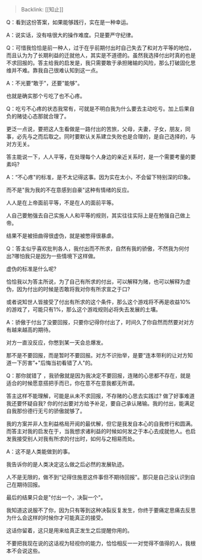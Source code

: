 > Backlink: [[知止]]

Q：看到这份答案，如果能够践行，实在是一种幸运。

A：说实话，没有啥很大的操作难度。只是要严守纪律。

Q：可惜我恰恰是前一种人，过于在乎前期付出时自己失去了和对方平等的地位，而且认为为了长期利益的迁就他人，其实是不道德的。虽然我选择付出时真的也是不求回报的。答主给我的启发是，我只需要敢于承担赌输的风险，那么打破固化思维并不难。靠我自己很难认知到这一点。

A：不光要“敢于"，还要"能够"。

也就是确实那个亏吃了也不心疼。

Q：吃亏不心疼的状态我常有，可就是不明白我为什么要去主动吃亏。加上后果自负的赌徒心态那就合理了。

更泛一点说，要把这人生看做是一路付出的苦旅，父母，夫妻，子女，朋友，同事，必先与之而后取之。同时要默认关系建立失败也是合理的，是自己选择的，与对方无关。

答主能说一下，人人平等，在处理每个人身边的亲近关系时，是一个需要考量的要素吗?

A：“不心疼"的标准，是不太记得这事。因为实在太小，不会留下特别深的印象。

而不是"我为我的不在意感到自豪"这种有情绪的反应。

人人是在上帝面前平等，不是在人的面前平等。

人自己要勉强去自己实施人人和平等的规则，其实往往实际上是在勉强自己做上帝。

结果不是被扭曲得很虚伪，就是被憋得很暴虐。

Q：答主似乎喜欢批判各人，我付出而不所求，自然有我的骄傲，不然我为何付出?哪怕我只是因为一些情境下这样做。

虚伪的标准是什么呢?

恰恰我以为答主所说，为了自己有所求的付出，可以解释为赌，也可以解释为虚伪，因为付出的时候是否敢将我对你有所求宣之于口?

或者说知世人皆接受了付出有所求的这个条件，那么这个游戏将不再是收益10%的游戏了，可能只有1%，那么这个游戏规则必将失去发展的土壤。

A：骄傲于付出了没要回报，只要你记得你付出了，时间久了你自然而然要对对方有越来越高的期待。

对方一直没反应，你憋到某一天会总爆发。

那不是不要回报，而是暂时不要回报。对方不识抬举，是要“连本带利的让对方知道一下厉害”+"后悔当初看错了人"的。

Q：那你就错了 ，我骄傲就是因为我决定不要回报，连赌的心思都不存在，就是适合的时候愿意搭把手而已，你在意不在意我都无所谓。

答主这样不能理解，可能是从未不求回报，不存赌的心思去实践过? 做了好事难道我还要怀疑自我? 你的付出要对方给予补足，要自己承认赌输。我的付出，能满足自我那份德行无亏的骄傲就够了。

我的方案并非人生利益格局开阅的最优解，但它是我发自本心的自我修行和圆满。而答主对我的启发在于，当我想求诸利益的时候如何发之于本心去成就他人。也启发我接受别人对我有所求的付出时，如何与之相易而处。

A：这不是人类能做到的事。

我告诉你的是人类决定这么做之后必然的发展轨迹。

人不是无限的，做不到“记得住施恩这件事但不期待回报"。那只是自己没认识到自己在期待回报。

最后的结果只会是"付出一个，决裂一个"。

我知道这说服不了你，因为只有等到这种决裂反复发生，你终于要痛定思痛去反思为什么会这样的时候你才可能真正的接受。

这话你留着，这只是用来给真正发生之后提醒你用的。

不要把我现在说的这话视为轻视你的能力，恰恰相反一一对觉得不值得的人，我根本不会说这些。

